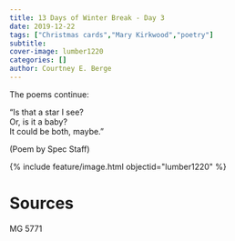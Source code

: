 ```yaml
---
title: 13 Days of Winter Break - Day 3
date: 2019-12-22
tags: ["Christmas cards","Mary Kirkwood","poetry"]
subtitle: 
cover-image: lumber1220
categories: []
author: Courtney E. Berge
---
```


The poems continue: 

“Is that a star I see?<br/>
Or, is it a baby?<br/>
It could be both, maybe.”<br/>

(Poem by Spec Staff)

{% include feature/image.html objectid="lumber1220" %}

# Sources

MG 5771